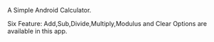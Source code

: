 A Simple Android Calculator.

Six Feature:
Add,Sub,Divide,Multiply,Modulus and Clear Options are available in this app.
